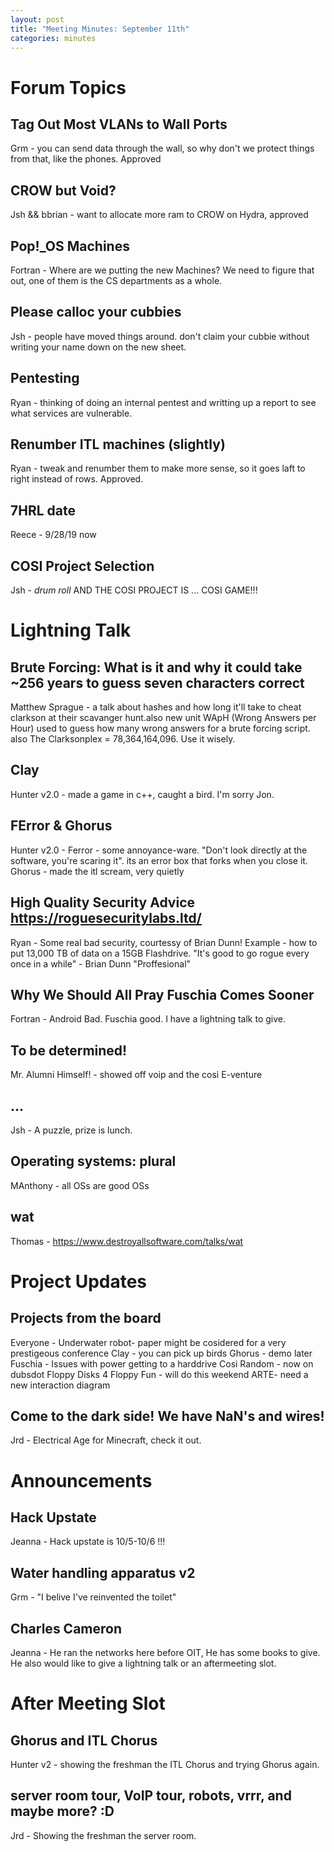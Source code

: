```yaml
---
layout: post
title: "Meeting Minutes: September 11th"
categories: minutes
---
```


# Forum Topics

## Tag Out Most VLANs to Wall Ports 
Grm - you can send data through the wall, so why don't we protect things from that, like the phones. Approved

## CROW but Void?
Jsh && bbrian - want to allocate more ram to CROW on Hydra, approved

## Pop!_OS Machines
Fortran - Where are we putting the new Machines? We need to figure that out, one of them is the CS departments as a whole. 

## Please calloc your cubbies
Jsh - people have moved things around. don't claim your cubbie without writing your name down on the new sheet. 

## Pentesting
Ryan - thinking of doing an internal pentest and writting up a report to see what services are vulnerable. 

## Renumber ITL machines (slightly)
Ryan - tweak and renumber them to make more sense, so it goes laft to right instead of rows. Approved. 

## 7HRL date
Reece - 9/28/19 now 

## COSI Project Selection
Jsh - *drum roll* AND THE COSI PROJECT IS ... COSI GAME!!! 

# Lightning Talk

## Brute Forcing: What is it and why it could take ~256 years to guess seven characters correct
Matthew Sprague - a talk about hashes and how long it'll take to cheat clarkson at their scavanger hunt.also new unit WApH (Wrong Answers per Hour) used to guess how many wrong answers for a brute forcing script. also The Clarksonplex = 78,364,164,096. Use it wisely.   

## Clay
Hunter v2.0 - made a game in c++, caught a bird. I'm sorry Jon. 

## FError & Ghorus
Hunter  v2.0 - 
Ferror - some annoyance-ware. "Don't look directly at the software, you're scaring it". its an error box that forks when you close it. 
Ghorus - made the itl scream, very quietly

## High Quality Security Advice https://roguesecuritylabs.ltd/
Ryan - Some real bad security, courtessy of Brian Dunn! Example - how to put 13,000 TB of data on a 15GB Flashdrive. "It's good to go rogue every once in a while" - Brian Dunn "Proffesional" 

## Why We Should All Pray Fuschia Comes Sooner
Fortran - Android Bad. Fuschia good. I have a lightning talk to give. 

## To be determined!
Mr. Alumni Himself! - showed off voip and the cosi E-venture 

## ...
Jsh - A puzzle, prize is lunch. 

## Operating systems: plural
MAnthony - all OSs are good OSs

## wat
Thomas - https://www.destroyallsoftware.com/talks/wat

# Project Updates

## Projects from the board
Everyone - 
Underwater robot- paper might be cosidered for a very prestigeous conference
Clay - you can pick up birds
Ghorus - demo later 
Fuschia - Issues with power getting to a harddrive
Cosi Random - now on dubsdot
Floppy Disks 4 Floppy Fun - will do this weekend
ARTE- need a new interaction diagram

## Come to the dark side! We have NaN's and wires!
Jrd - Electrical Age for Minecraft, check it out. 

# Announcements

## Hack Upstate
Jeanna - Hack upstate is 10/5-10/6 !!!

## Water handling apparatus v2
Grm - "I belive I've reinvented the toilet"

## Charles Cameron
Jeanna - He ran the networks here before OIT, He has some books to give. He also would like to give a lightning talk or an aftermeeting slot. 

# After Meeting Slot

## Ghorus and ITL Chorus
Hunter v2 - showing the freshman the ITL Chorus and trying Ghorus again. 

## server room tour, VoIP tour, robots, vrrr, and maybe more? :D
Jrd - Showing the freshman the server room. 



